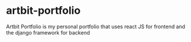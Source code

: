 # artbit-portfolio
Artbit Portfolio is my personal portfolio that uses react JS for frontend and the django framework for backend
